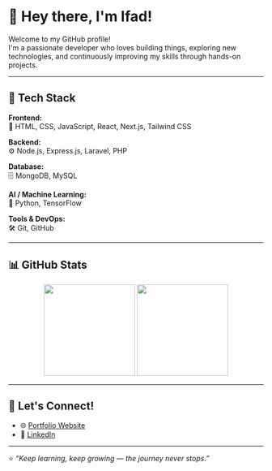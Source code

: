 # 👋 Hey there, I'm Ifad!

Welcome to my GitHub profile!  
I'm a passionate developer who loves building things, exploring new technologies, and continuously improving my skills through hands-on projects.

---

## 🚀 Tech Stack

**Frontend:**  
🧩 HTML, CSS, JavaScript, React, Next.js, Tailwind CSS  

**Backend:**  
⚙️ Node.js, Express.js, Laravel, PHP  

**Database:**  
🗄️ MongoDB, MySQL  

**AI / Machine Learning:**  
🧠 Python, TensorFlow  

**Tools & DevOps:**  
🛠️ Git, GitHub  

---

## 📊 GitHub Stats

<p align="center">
  <img height="180em" src="https://github-readme-stats-eight-theta.vercel.app/api?username=Dhlih&show_icons=true&theme=tokyonight&include_all_commits=true&count_private=true"/>
  <img height="180em" src="https://github-readme-stats-eight-theta.vercel.app/api/top-langs/?username=Dhlih&layout=compact&theme=tokyonight"/>
</p>

---

## 🔗 Let's Connect!

- 🌐 [Portfolio Website](https://ifadyusuf.vercel.app)  
- 💼 [LinkedIn](https://www.linkedin.com/in/yusuf-fadhlih-firmansyah)  

---

⭐️ *“Keep learning, keep growing — the journey never stops.”*
